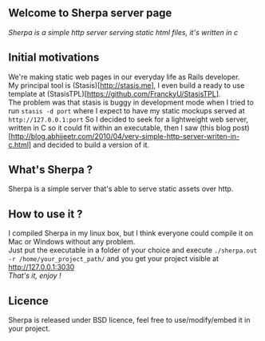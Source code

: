 ## Welcome to Sherpa server page
*Sherpa is a simple http server serving static html files, it's written in c*  

## Initial motivations

We're making static web pages in our everyday life as Rails developer.  
My principal tool is (Stasis)[http://stasis.me], I even build a ready to use template at (StasisTPL)[https://github.com/FranckyU/StasisTPL].  
The problem was that stasis is buggy in development mode when I tried to run `stasis -d port` where I expect to have my static mockups served at `http://127.0.0.1:port`
So I decided to seek for a lightweight web server, written in C so it could fit within an executable, then I saw (this blog post)[http://blog.abhijeetr.com/2010/04/very-simple-http-server-writen-in-c.html] and decided to build a version of it.

## What's Sherpa ?

Sherpa is a simple server that's able to serve static assets over http.

## How to use it ?

I compiled Sherpa in my linux box, but I think everyone could compile it on Mac or Windows without any problem.  
Just put the executable in a folder of your choice and execute `./sherpa.out -r /home/your_project_path/` and you get your project visible at http://127.0.0.1:3030  
*That's it, enjoy \!*

## Licence

Sherpa is released under BSD licence, feel free to use/modify/embed it in your project.